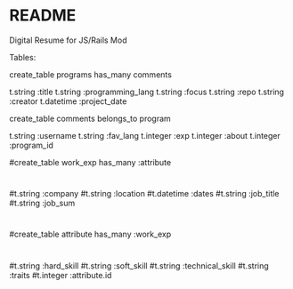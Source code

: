 # README

Digital Resume for JS/Rails Mod

Tables:

create_table programs       has_many comments

t.string :title
t.string :programming_lang
t.string :focus
t.string :repo
t.string :creator
t.datetime :project_date

create_table comments       belongs_to program

t.string :username
t.string :fav_lang
t.integer :exp
t.integer :about
t.integer :program_id




#create_table work_exp     has_many :attribute
#
#t.string :company
#t.string :location
#t.datetime :dates
#t.string :job_title
#t.string :job_sum 
#
#
#
#create_table attribute      has_many :work_exp
#
#t.string :hard_skill
#t.string :soft_skill
#t.string :technical_skill
#t.string :traits
#t.integer :attribute.id
#
#
#
#
#